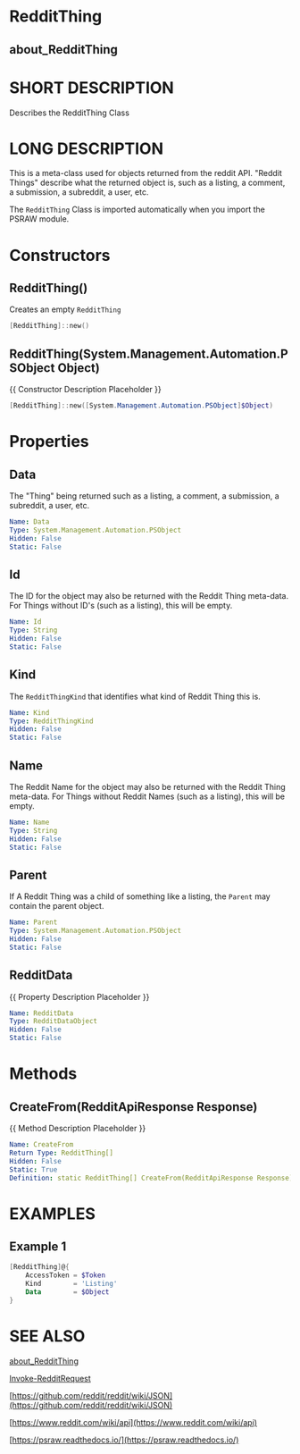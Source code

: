 # RedditThing
## about_RedditThing

# SHORT DESCRIPTION
Describes the RedditThing Class

# LONG DESCRIPTION
This is a meta-class used for objects returned from the reddit API. "Reddit Things" describe what the returned object is, such as a listing, a comment, a submission, a subreddit, a user, etc. 

The `RedditThing` Class is imported automatically when you import the PSRAW module.

# Constructors
## RedditThing()
Creates an empty `RedditThing`

```powershell
[RedditThing]::new()
```


## RedditThing(System.Management.Automation.PSObject Object)
{{ Constructor Description Placeholder }}

```powershell
[RedditThing]::new([System.Management.Automation.PSObject]$Object)
```


# Properties
## Data
The "Thing" being returned such as a listing, a comment, a submission, a subreddit, a user, etc.

```yaml
Name: Data
Type: System.Management.Automation.PSObject
Hidden: False
Static: False
```


## Id
The ID for the object may also be returned with the Reddit Thing meta-data. For Things without ID's (such as a listing), this will be empty.

```yaml
Name: Id
Type: String
Hidden: False
Static: False
```

## Kind
The `RedditThingKind` that identifies what kind of Reddit Thing this is.

```yaml
Name: Kind
Type: RedditThingKind
Hidden: False
Static: False
```

## Name
The Reddit Name for the object may also be returned with the Reddit Thing meta-data. For Things without Reddit Names (such as a listing), this will be empty.

```yaml
Name: Name
Type: String
Hidden: False
Static: False
```


## Parent
If A Reddit Thing was a child of something like a listing, the `Parent` may contain the parent object.

```yaml
Name: Parent
Type: System.Management.Automation.PSObject
Hidden: False
Static: False
```


## RedditData
{{ Property Description Placeholder }}

```yaml
Name: RedditData
Type: RedditDataObject
Hidden: False
Static: False
```


# Methods

## CreateFrom(RedditApiResponse Response)
{{ Method Description Placeholder }}

```yaml
Name: CreateFrom
Return Type: RedditThing[]
Hidden: False
Static: True
Definition: static RedditThing[] CreateFrom(RedditApiResponse Response)
```


# EXAMPLES

## Example 1

```powershell
[RedditThing]@{
    AccessToken = $Token
    Kind        = 'Listing'
    Data        = $Object
}
```


# SEE ALSO

[about_RedditThing](https://psraw.readthedocs.io/en/latest/Module/about_RedditThing)

[Invoke-RedditRequest](https://psraw.readthedocs.io/en/latest/Module/Import-RedditRequest)

[https://github.com/reddit/reddit/wiki/JSON](https://github.com/reddit/reddit/wiki/JSON)

[https://www.reddit.com/wiki/api](https://www.reddit.com/wiki/api)

[https://psraw.readthedocs.io/](https://psraw.readthedocs.io/)
